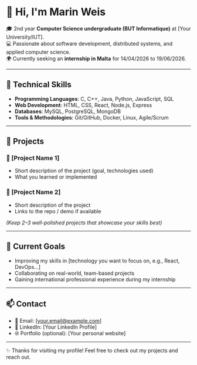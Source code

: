 # 👋 Hi, I'm Marin Weis

🎓 2nd year **Computer Science undergraduate (BUT Informatique)** at [Your University/IUT].  
💻 Passionate about software development, distributed systems, and applied computer science.  
🌍 Currently seeking an **internship in Malta** for 14/04/2026 to 19/06/2026.  

---

## 🚀 Technical Skills  

- **Programming Languages**: C, C++, Java, Python, JavaScript, SQL  
- **Web Development**: HTML, CSS, React, Node.js, Express  
- **Databases**: MySQL, PostgreSQL, MongoDB  
- **Tools & Methodologies**: Git/GitHub, Docker, Linux, Agile/Scrum  

---

## 📂 Projects  

### 🔹 [Project Name 1]  
- Short description of the project (goal, technologies used)  
- What you learned or implemented  

### 🔹 [Project Name 2]  
- Short description of the project  
- Links to the repo / demo if available  

*(Keep 2–3 well-polished projects that showcase your skills best)*  

---

## 🌱 Current Goals  

- Improving my skills in [technology you want to focus on, e.g., React, DevOps…]  
- Collaborating on real-world, team-based projects  
- Gaining international professional experience during my internship  

---

## 📫 Contact  

- 📧 Email: [your.email@example.com]  
- 💼 LinkedIn: [Your LinkedIn Profile]  
- 🌐 Portfolio (optional): [Your personal website]  

---

✨ Thanks for visiting my profile! Feel free to check out my projects and reach out.
